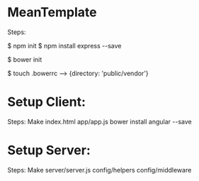 # MeanTemplate
Steps:

$ npm init
$ npm install express --save

$ bower init

$ touch .bowerrc
  --> {directory: 'public/vendor'}

# Setup Client:
Steps:
Make index.html
  app/app.js
  bower install angular --save

# Setup Server:
Steps:
Make server/server.js
  config/helpers
  config/middleware

